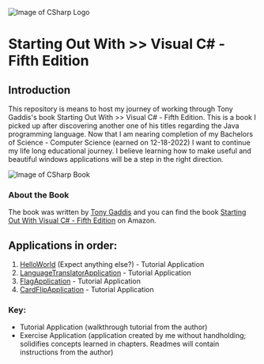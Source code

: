 ![Image of CSharp Logo](https://upload.wikimedia.org/wikipedia/commons/4/4f/Csharp_Logo.png)

# Starting Out With >> Visual C# - Fifth Edition

## Introduction

This repository is means to host my journey of working through Tony Gaddis's book Starting Out With >> Visual C# - Fifth Edition. This is a book I picked up after discovering another one of his titles regarding the Java programming language. Now that I am nearing completion of my Bachelors of Science - Computer Science (earned on 12-18-2022) I want to continue my life long educational journey. I believe learning how to make useful and beautiful windows applications will be a step in the right direction.

![Image of CSharp Book](https://m.media-amazon.com/images/I/41xid+YhvVL._SX258_BO1,204,203,200_.jpg)

### About the Book

The book was written by [Tony Gaddis](https://www.amazon.com/Tony-Gaddis/e/B001I9Q67I/ref=dp_byline_cont_book_1) and you can find the book [Starting Out With Visual C# - Fifth Edition](https://a.co/d/ia65nKO) on Amazon.

## Applications in order:

1. [HelloWorld](https://github.com/Thesnowmanndev/Starting-Out-With-Visual-CSharp/tree/main/HelloWorld) (Expect anything else?) - Tutorial Application
2. [LanguageTranslatorApplication](https://github.com/Thesnowmanndev/Starting-Out-With-Visual-CSharp/tree/main/LanguageTranslatorApplication) - Tutorial Application
3. [FlagApplication](https://github.com/Thesnowmanndev/Starting-Out-With-Visual-CSharp/tree/main/FlagApplication) - Tutorial Application
4. [CardFlipApplication](https://github.com/Thesnowmanndev/Starting-Out-With-Visual-CSharp/tree/main/CardFlipApplication) - Tutorial Application

### Key:
 - Tutorial Application (walkthrough tutorial from the author)
 - Exercise Application (application created by me without handholding; solidifies concepts learned in chapters. Readmes will contain instructions from the author)
